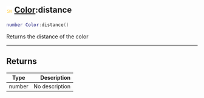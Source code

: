 ## ![shared](.gitbook/assets/shared.png) [Color](./readme/Color/README.md):distance

```lua
number Color:distance()
```

Returns the distance of the color

------
## Returns

| Type   | Description |
| ------ | ----------: |
| number | No description |

